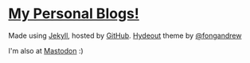 # [My Personal Blogs!](https://aryulianto.github.io)

Made using [Jekyll](https://jekyllrb.com/), hosted by [GitHub](https://github.com/). [Hydeout](https://github.com/aryulianto/hydeout) theme by [@fongandrew](https://github.com/fongandrew)


I'm also at <a rel="me" href="https://mastodon.social/@aryuliantos">Mastodon</a> :)
